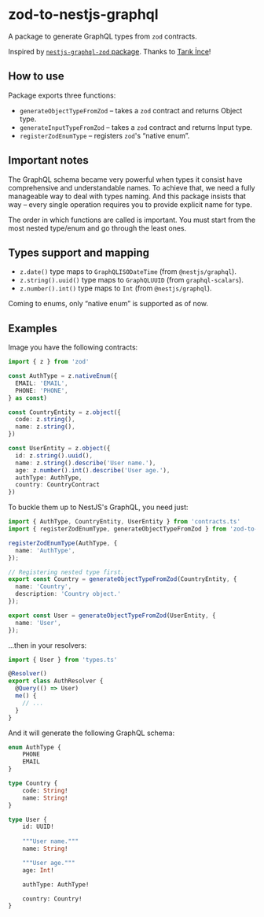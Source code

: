 # zod-to-nestjs-graphql
A package to generate GraphQL types from `zod` contracts.

Inspired by [`nestjs-graphql-zod` package](https://github.com/incetarik/nestjs-graphql-zod). Thanks to [Tarık İnce](https://github.com/incetarik)! 

## How to use

Package exports three functions:
* `generateObjectTypeFromZod` – takes a `zod` contract and returns Object type.
* `generateInputTypeFromZod` – takes a `zod` contract and returns Input type. 
* `registerZodEnumType` – registers `zod`'s “native enum”.

## Important notes

The GraphQL schema became very powerful when types it consist have comprehensive and understandable names.
To achieve that, we need a fully manageable way to deal with types naming.
And this package insists that way – every single operation requires you to provide explicit name for type.

The order in which functions are called is important. You must start from the most nested type/enum and go through the least ones.

## Types support and mapping

* `z.date()` type maps to `GraphQLISODateTime` (from `@nestjs/graphql`).
* `z.string().uuid()` type maps to `GraphQLUUID` (from `graphql-scalars`).
* `z.number().int()` type maps to `Int` (from `@nestjs/graphql`).

Coming to enums, only “native enum” is supported as of now.

## Examples

Image you have the following contracts:

```typescript
import { z } from 'zod'

const AuthType = z.nativeEnum({
  EMAIL: 'EMAIL',
  PHONE: 'PHONE',
} as const)

const CountryEntity = z.object({
  code: z.string(),
  name: z.string(),
})

const UserEntity = z.object({
  id: z.string().uuid(),
  name: z.string().describe('User name.'),
  age: z.number().int().describe('User age.'),
  authType: AuthType,
  country: CountryContract
})
```

To buckle them up to NestJS's GraphQL, you need just:

```typescript
import { AuthType, CountryEntity, UserEntity } from 'contracts.ts'
import { registerZodEnumType, generateObjectTypeFromZod } from 'zod-to-nestjs-graphql'

registerZodEnumType(AuthType, {
  name: 'AuthType',
});

// Registering nested type first.
export const Country = generateObjectTypeFromZod(CountryEntity, {
  name: 'Country',
  description: 'Country object.'
});

export const User = generateObjectTypeFromZod(UserEntity, {
  name: 'User',
});
```

...then in your resolvers:

```typescript
import { User } from 'types.ts'

@Resolver()
export class AuthResolver {
  @Query(() => User)
  me() {
    // ...
  }
}
```

And it will generate the following GraphQL schema:

```graphql
enum AuthType {
    PHONE
    EMAIL
}

type Country {
    code: String!
    name: String!
}

type User {
    id: UUID!
  
    """User name."""
    name: String!

    """User age."""
    age: Int!

    authType: AuthType!

    country: Country!
}
```
